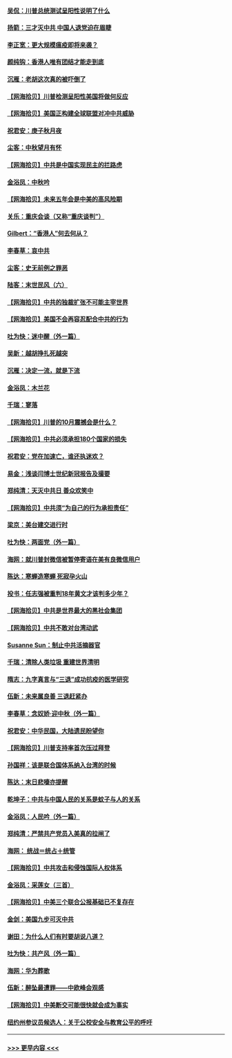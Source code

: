 #### [吴侃：川普总统测试呈阳性说明了什么](../pages/nsc993/n12451869.md?t=10050702) 
#### [扬箭：三才灭中共 中国人退党迫在眉睫](../pages/nsc993/n12451842.md?t=10050702) 
#### [李正宽：更大规模瘟疫即将来袭？](../pages/nsc993/n12451455.md?t=10050702) 
#### [颜纯钩：香港人唯有团结才能走到底](../pages/nsc993/n12450870.md?t=10050702) 
#### [沉雁：老胡这次真的被吓倒了](../pages/nsc993/n12449796.md?t=10050702) 
#### [【网海拾贝】川普检测呈阳性美国将做何反应](../pages/nsc993/n12449042.md?t=10050702) 
#### [【网海拾贝】美国正构建全球联盟对冲中共威胁](../pages/nsc993/n12446580.md?t=10050702) 
#### [祝君安：庚子秋月夜](../pages/nsc993/n12445870.md?t=10050702) 
#### [尘客：中秋望月有怀](../pages/nsc993/n12444632.md?t=10050702) 
#### [【网海拾贝】中共是中国实现民主的拦路虎](../pages/nsc993/n12443573.md?t=10050702) 
#### [金浴凤：中秋吟](../pages/nsc993/n12441773.md?t=10050702) 
#### [【网海拾贝】未来五年会是中美的高风险期](../pages/nsc993/n12440760.md?t=10050702) 
#### [关乐：重庆会谈（又称“重庆谈判”）](../pages/nsc993/n12437525.md?t=10050702) 
#### [Gilbert：“香港人”何去何从？](../pages/nsc993/n12435894.md?t=10050702) 
#### [李春草：哀中共](../pages/nsc993/n12435874.md?t=10050702) 
#### [尘客：史无前例之罪恶](../pages/nsc993/n12435762.md?t=10050702) 
#### [陆客：末世民风（六）](../pages/nsc993/n12435354.md?t=10050702) 
#### [【网海拾贝】中共的独裁扩张不可能主宰世界](../pages/nsc993/n12435151.md?t=10050702) 
#### [【网海拾贝】美国不会再容忍配合中共的行为](../pages/nsc993/n12433808.md?t=10050702) 
#### [吐为快：迷中醒（外一篇）](../pages/nsc993/n12433585.md?t=10050702) 
#### [吴新：越胡挣扎死越突](../pages/nsc993/n12433562.md?t=10050702) 
#### [沉雁：决定一流，就是下流](../pages/nsc993/n12432128.md?t=10050702) 
#### [金浴凤：木兰花](../pages/nsc993/n12432124.md?t=10050702) 
#### [千瑞：寥落](../pages/nsc993/n12432071.md?t=10050702) 
#### [【网海拾贝】川普的10月震撼会是什么？](../pages/nsc993/n12431624.md?t=10050702) 
#### [【网海拾贝】中共必须承担180个国家的损失](../pages/nsc993/n12428893.md?t=10050702) 
#### [祝君安：党在加速亡，谁还执迷欢？](../pages/nsc993/n12428652.md?t=10050702) 
#### [易金：浅谈闫博士世纪新冠报告及撮要](../pages/nsc993/n12426822.md?t=10050702) 
#### [郑纯清：天灭中共日 善众欢笑中](../pages/nsc993/n12426784.md?t=10050702) 
#### [【网海拾贝】中共须“为自己的行为承担责任”](../pages/nsc993/n12426067.md?t=10050702) 
#### [梁京：美台建交进行时](../pages/nsc993/n12424066.md?t=10050702) 
#### [吐为快：两面党（外一篇）](../pages/nsc993/n12424043.md?t=10050702) 
#### [海网：就川普封微信被暂停寄语在美有良微信用户](../pages/nsc993/n12424021.md?t=10050702) 
#### [陈达：寒蝉造寒蝉 死寂孕火山](../pages/nsc993/n12423958.md?t=10050702) 
#### [投书：任志强被重判18年黄文才该判多少年？](../pages/nsc993/n12423672.md?t=10050702) 
#### [【网海拾贝】中共是世界最大的黑社会集团](../pages/nsc993/n12423543.md?t=10050702) 
#### [【网海拾贝】中共不敢对台湾动武](../pages/nsc993/n12421418.md?t=10050702) 
#### [Susanne Sun：制止中共活摘器官](../pages/nsc993/n12419654.md?t=10050702) 
#### [千瑞：清除人类垃圾 重建世界清明](../pages/nsc993/n12419414.md?t=10050702) 
#### [隋志：九字真言与“三退”成功抗疫的医学研究](../pages/nsc993/n12419248.md?t=10050702) 
#### [伍新：未来属良善 三退赶紧办](../pages/nsc993/n12418496.md?t=10050702) 
#### [李春草：念奴娇·迎中秋（外一篇）](../pages/nsc993/n12418465.md?t=10050702) 
#### [祝君安：中华民国，大陆遗民盼望你](../pages/nsc993/n12418089.md?t=10050702) 
#### [【网海拾贝】川普支持率首次压过拜登](../pages/nsc993/n12418050.md?t=10050702) 
#### [孙国祥：该是联合国体系纳入台湾的时候](../pages/nsc993/n12417369.md?t=10050702) 
#### [陈达：末日悲嚎亦提醒](../pages/nsc993/n12416736.md?t=10050702) 
#### [乾坤子：中共与中国人民的关系是蚊子与人的关系](../pages/nsc993/n12416632.md?t=10050702) 
#### [金浴凤：人民吟（外一篇）](../pages/nsc993/n12416567.md?t=10050702) 
#### [郑纯清：严禁共产党员入美真的拉闸了](../pages/nsc993/n12416550.md?t=10050702) 
#### [海网： 统战＝统占＋统管](../pages/nsc993/n12416404.md?t=10050702) 
#### [【网海拾贝】中共攻击和侵蚀国际人权体系](../pages/nsc993/n12416250.md?t=10050702) 
#### [金浴凤：采莲女（三首）](../pages/nsc993/n12415517.md?t=10050702) 
#### [【网海拾贝】中美三个联合公报基础已不复存在](../pages/nsc993/n12415054.md?t=10050702) 
#### [金剑：美国九步可灭中共](../pages/nsc993/n12413183.md?t=10050702) 
#### [谢田：为什么人们有时要胡说八道？](../pages/nsc993/n12411861.md?t=10050702) 
#### [吐为快：共产风（外一篇）](../pages/nsc993/n12411761.md?t=10050702) 
#### [海网：华为葬歌](../pages/nsc993/n12410381.md?t=10050702) 
#### [伍新：醉坠最遭罪——中欧峰会观感](../pages/nsc993/n12410364.md?t=10050702) 
#### [【网海拾贝】中美断交可能很快就会成为事实](../pages/nsc993/n12409495.md?t=10050702) 
#### [纽约州参议员候选人：关于公校安全与教育公平的呼吁](../pages/nsc993/n12409228.md?t=10050702) 

----
#### [ >>> 更早内容 <<< ](../indexes/nsc993-earlier.md)
